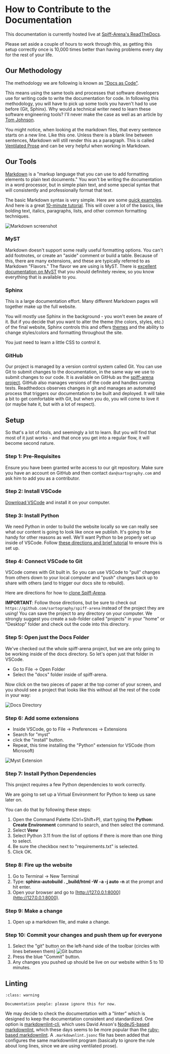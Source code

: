 # How to Contribute to the Documentation

This documentation is currently hosted live at [Spiff-Arena's ReadTheDocs](https://spiff-arena.readthedocs.io/en/latest/).

Please set aside a couple of hours to work through this, as getting this setup correctly once is 10,000 times better than having problems every day for the rest of your life.

## Our Methodology

The methodology we are following is known as ["Docs as Code"](https://www.writethedocs.org/guide/docs-as-code/).

This means using the same tools and processes that software developers use for writing code to write the documentation for code.
In following this methodology, you will have to pick up some tools you haven't had to use before (Git, Sphinx).
Why would a technical writer need to learn these software engineering tools?
I'll never make the case as well as an article by [Tom Johnson](https://idratherbewriting.com/trends/trends-to-follow-or-forget-docs-as-code.html).

You might notice, when looking at the markdown files, that every sentence starts on a new line.
Like this one.
Unless there is a blank line between sentences, Markdown will still render this as a paragraph.
This is called [Ventilated Prose](https://vanemden.wordpress.com/2009/01/01/ventilated-prose/) and can be very helpful when working in Markdown.

## Our Tools

[Markdown](https://www.markdownguide.org/getting-started/) is a "markup language that you can use to add formatting elements to plain text documents."
You won't be writing the documentation in a word processor, but in simple plain text, and some special syntax that will consistently and professionally format that text.

The basic Markdown syntax is very simple.
Here are some [quick examples](https://commonmark.org/help/).
And here is a great [10-minute tutorial](https://commonmark.org/help/tutorial/).
This will cover a lot of the basics, like bolding text, italics, paragraphs, lists, and other common formatting techniques.

![Markdown screenshot](./images/markdown.png "Markdown example")

### MyST

Markdown doesn't support some really useful formatting options.
You can't add footnotes, or create an "aside" comment or build a table.
Because of this, there are many extensions, and these are typically referred to as Markdown "Flavors."
The flavor we are using is MyST.
There is [excellent documentation on MyST](https://myst-parser.readthedocs.io/en/v0.13.5/using/syntax.html) that you should definitely review, so you know everything that is available to you.

### Sphinx

This is a large documentation effort.
Many different Markdown pages will together make up the full website.

You will mostly use Sphinx in the background - you won't even be aware of it.
But if you decide that you want to alter the theme (the colors, styles, etc.)
of the final website, Sphinx controls this and offers [themes](https://sphinx-themes.org/) and the ability to change styles/colors and formatting throughout the site.

You just need to learn a little CSS to control it.

### GitHub

Our project is managed by a version control system called Git.
You can use Git to submit changes to the documentation, in the same way we use to submit changes to our code.
It is available on GitHub as the [spiff-arena project](https://github.com/sartography/spiff-arena).
GitHub also manages versions of the code and handles running tests.
Readthedocs observes changes in git and manages an automated process that triggers our documentation to be built and deployed.
It will take a bit to get comfortable with Git, but when you do, you will come to love it (or maybe hate it, but with a lot of respect).

## Setup

So that's a lot of tools, and seemingly a lot to learn.
But you will find that most of it just works - and that once you get into a regular flow, it will become second nature.

### Step 1: Pre-Requisites

Ensure you have been granted write access to our git repository.
Make sure you have an account on GitHub and then contact `dan@sartography.com` and ask him to add you as a contributor.

### Step 2: Install VSCode

[Download VSCode](https://code.visualstudio.com/) and install it on your computer.

### Step 3: Install Python

We need Python in order to build the website locally so we can really see what our content is going to look like once we publish.
It's going to be handy for other reasons as well.
We'll want Python to be properly set up inside of VSCode.
Follow [these directions and brief tutorial](https://code.visualstudio.com/docs/python/python-tutorial) to ensure this is set up.

### Step 4: Connect VSCode to Git

VSCode comes with Git built in.
So you can use VSCode to "pull" changes from others down to your local computer and "push" changes back up to share with others (and to trigger our docs site to rebuild).

Here are directions for how to [clone Spiff-Arena](https://learn.microsoft.com/en-us/azure/developer/javascript/how-to/with-visual-studio-code/clone-github-repository?tabs=create-repo-command-palette%2Cinitialize-repo-activity-bar%2Ccreate-branch-command-palette%2Ccommit-changes-command-palette%2Cpush-command-palette#clone-repository).

**IMPORTANT**: Follow those directions, but be sure to check out `https://github.com/sartography/spiff-arena` instead of the project they are using!
You can save the project to any directory on your computer.
We strongly suggest you create a sub-folder called "projects" in your "home" or "Desktop" folder and check out the code into this directory.

### Step 5: Open just the Docs Folder

We've checked out the whole spiff-arena project, but we are only going to be working inside of the docs directory.
So let's open just that folder in VSCode.

- Go to File -> Open Folder
- Select the "docs" folder inside of spiff-arena.

Now click on the two pieces of paper at the top corner of your screen, and you should see a project that looks like this without all the rest of the code in your way:

![Docs Directory](./images/docs_dir.png "Docs Directory")

### Step 6: Add some extensions

- Inside VSCode, go to File -> Preferences -> Extensions
- Search for "myst"
- click the "install" button.
- Repeat, this time installing the "Python" extension for VSCode (from Microsoft)

![Myst Extension](./images/myst.png "Search or MyST in extensions")

### Step 7: Install Python Dependencies

This project requires a few Python dependencies to work correctly.

We are going to set up a Virtual Environment for Python to keep us sane later on.

You can do that by following these steps:

1. Open the Command Palette (Ctrl+Shift+P), start typing the **Python: Create Environment** command to search, and then select the command.
2. Select **Venv**
3. Select Python 3.11 from the list of options if there is more than one thing to select.
4. Be sure the checkbox next to "requirements.txt" is selected.
5. Click OK.

### Step 8: Fire up the website

1. Go to Terminal -> New Terminal
2. Type: **sphinx-autobuild . \_build/html -W -a -j auto -n** at the prompt and hit enter.
3. Open your browser and go to [http://127.0.0.1:8000](http://127.0.0.1:8000).

### Step 9: Make a change

1. Open up a markdown file, and make a change.

### Step 10: Commit your changes and push them up for everyone

1. Select the "git" button on the left-hand side of the toolbar (circles with lines between them) ![Git button](./images/git.png "Git button")
2. Press the blue "Commit" button.
3. Any changes you pushed up should be live on our website within 5 to 10 minutes.

## Linting

```{admonition} Linting is just an idea
:class: warning

Documentation people: please ignore this for now.
```

We may decide to check the documentation with a "linter" which is designed to keep the documentation consistent and standardized.
One option is [markdownlint-cli](https://github.com/igorshubovych/markdownlint-cli), which uses David Anson's [NodeJS-based markdownlint](https://github.com/DavidAnson/markdownlint), which these days seems to be more popular than the [ruby-based markdownlint](https://github.com/markdownlint/markdownlint).
A `.markdownlint.jsonc` file has been added that configures the same markdownlint program (basically to ignore the rule about long lines, since we are using ventilated prose).
